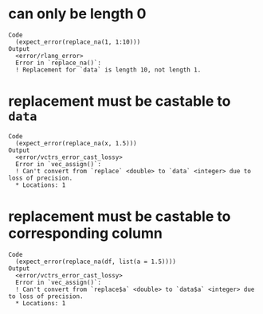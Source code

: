 # can only be length 0

    Code
      (expect_error(replace_na(1, 1:10)))
    Output
      <error/rlang_error>
      Error in `replace_na()`:
      ! Replacement for `data` is length 10, not length 1.

# replacement must be castable to `data`

    Code
      (expect_error(replace_na(x, 1.5)))
    Output
      <error/vctrs_error_cast_lossy>
      Error in `vec_assign()`:
      ! Can't convert from `replace` <double> to `data` <integer> due to loss of precision.
      * Locations: 1

# replacement must be castable to corresponding column

    Code
      (expect_error(replace_na(df, list(a = 1.5))))
    Output
      <error/vctrs_error_cast_lossy>
      Error in `vec_assign()`:
      ! Can't convert from `replace$a` <double> to `data$a` <integer> due to loss of precision.
      * Locations: 1

